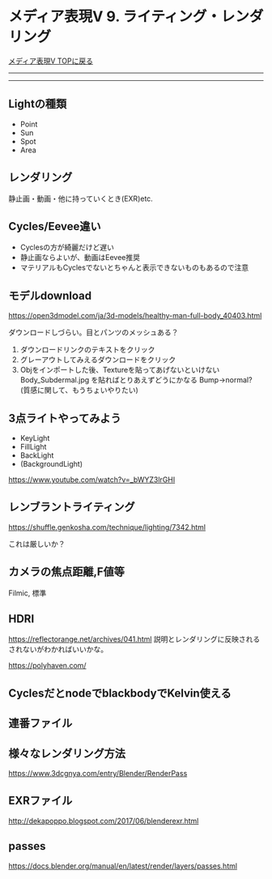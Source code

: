 # メディア表現V 9.  ライティング・レンダリング

[メディア表現V TOPに戻る](./index.md)

---

---


## Lightの種類
- Point
- Sun
- Spot
- Area

## レンダリング
静止画・動画・他に持っていくとき(EXR)etc.

## Cycles/Eevee違い
- Cyclesの方が綺麗だけど遅い
- 静止画ならよいが、動画はEevee推奨
- マテリアルもCyclesでないとちゃんと表示できないものもあるので注意

## モデルdownload
https://open3dmodel.com/ja/3d-models/healthy-man-full-body_40403.html

ダウンロードしづらい。目とパンツのメッシュある？
1. ダウンロードリンクのテキストをクリック
2. グレーアウトしてみえるダウンロードをクリック
3. Objをインポートした後、Textureを貼ってあげないといけない
Body_Subdermal.jpg
を貼ればとりあえずどうにかなる
Bump->normal?
(質感に関して、もうちょいやりたい)


## 3点ライトやってみよう
- KeyLight
- FillLight
- BackLight
- (BackgroundLight)

https://www.youtube.com/watch?v=_bWYZ3lrGHI

## レンブラントライティング
https://shuffle.genkosha.com/technique/lighting/7342.html

これは厳しいか？

## カメラの焦点距離,F値等
Filmic, 標準


## HDRI
https://reflectorange.net/archives/041.html
説明とレンダリングに反映されるされないがわかればいいかな。

https://polyhaven.com/


## CyclesだとnodeでblackbodyでKelvin使える

## 連番ファイル
## 様々なレンダリング方法
https://www.3dcgnya.com/entry/Blender/RenderPass
## EXRファイル
http://dekapoppo.blogspot.com/2017/06/blenderexr.html
## passes
https://docs.blender.org/manual/en/latest/render/layers/passes.html
